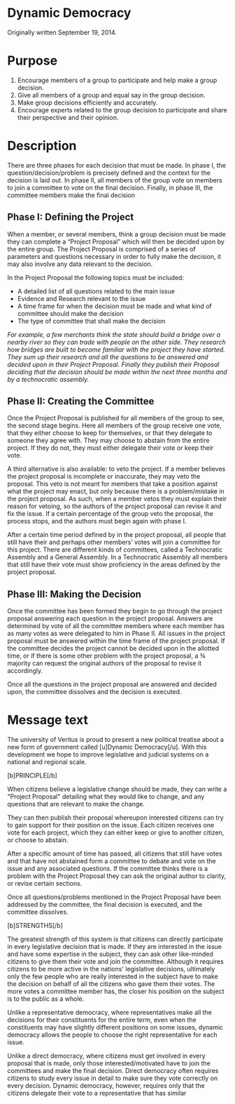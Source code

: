 # Dynamic Democracy

Originally written September 19, 2014.

# Purpose

1. Encourage members of a group to participate and help make a group decision.
2. Give all members of a group and equal say in the group decision.
3. Make group decisions efficiently and accurately.
4. Encourage experts related to the group decision to participate and share their perspective and their opinion.

# Description

There are three phases for each decision that must be made. In phase I, the question/decision/problem is precisely defined and the context for the decision is laid out. In phase II, all members of the group vote on members to join a committee to vote on the final decision. Finally, in phase III, the committee members make the final decision

## Phase I: Defining the Project

When a member, or several members, think a group decision must be made they can complete a “Project Proposal” which will then be decided upon by the entire group. The Project Proposal is comprised of a series of parameters and questions necessary in order to fully make the decision, it may also involve any data relevant to the decision.

In the Project Proposal the following topics must be included:

- A detailed list of all questions related to the main issue
- Evidence and Research relevant to the issue
- A time frame for when the decision must be made and what kind of committee should make the decision
- The type of committee that shall make the decision

*For example, a few merchants think the state should build a bridge over a nearby river so they can trade with people on the other side. They research how bridges are built to become familiar with the project they have started. They sum up their research and all the questions to be answered and decided upon in their Project Proposal. Finally they publish their Proposal deciding that the decision should be made within the next three months and by a technocratic assembly.*

## Phase II: Creating the Committee

Once the Project Proposal is published for all members of the group to see, the second stage begins. Here all members of the group receive one vote, that they either choose to keep for themselves, or that they delegate to someone they agree with. They may choose to abstain from the entire project. If they do not, they must either delegate their vote or keep their vote.

A third alternative is also available: to veto the project. If a member believes the project proposal is incomplete or inaccurate, they may veto the proposal. This veto is not meant for members that take a position against what the project may enact, but only because there is a problem/mistake in the project proposal. As such, when a member vetos they must explain their reason for vetoing, so the authors of the project proposal can revise it and fix the issue. If a certain percentage of the group veto the proposal, the process stops, and the authors must begin again with phase I.

After a certain time period defined by in the project proposal, all people that still have their and perhaps other members’ votes will join a committee for this project. There are different kinds of committees, called a Technocratic Assembly and a General Assembly. In a Technocratic Assembly all members that still have their vote must show proficiency in the areas defined by the project proposal.

## Phase III: Making the Decision

Once the committee has been formed they begin to go through the project proposal answering each question in the project proposal. Answers are determined by vote of all the committee members where each member has as many votes as were delegated to him in Phase II. All issues in the project proposal must be answered within the time frame of the project proposal. If the committee decides the project cannot be decided upon in the allotted time, or if there is some other problem with the project proposal, a ¾ majority can request the original authors of the proposal to revise it accordingly.

Once all the questions in the project proposal are answered and decided upon, the committee dissolves and the decision is executed.

# Message text

The university of Veritus is proud to present a new political treatise about a new form of government called [u]Dynamic Democracy[/u]. With this development we hope to improve legislative and judicial systems on a national and regional scale.

[b]PRINCIPLE[/b]

When citizens believe a legislative change should be made, they can write a "Project Proposal" detailing what they would like to change, and any questions that are relevant to make the change.

They can then publish their proposal whereupon interested citizens can try to gain support for their position on the issue. Each citizen receives one vote for each project, which they can either keep or give to another citizen, or choose to abstain.

After a specific amount of time has passed, all citizens that still have votes and that have not abstained form a committee to debate and vote on the issue and any associated questions. If the committee thinks there is a problem with the Project Proposal they can ask the original author to clarity, or revise certain sections.

Once all questions/problems mentioned in the Project Proposal have been addressed by the committee, the final decision is executed, and the committee dissolves.

[b]STRENGTHS[/b]

The greatest strength of this system is that citizens can directly participate in every legislative decision that is made. If they are interested in the issue and have some expertise in the subject, they can ask other like-minded citizens to give them their vote and join the committee. Although it requires citizens to be more active in the nations' legislative decisions, ultimately only the few people who are really interested in the subject have to make the decision on behalf of all the citizens who gave them their votes. The more votes a committee member has, the closer his position on the subject is to the public as a whole.

Unlike a representative democracy, where representatives make all the decisions for their constituents for the entire term, even when the constituents may have slightly different positions on some issues, dynamic democracy allows the people to choose the right representative for each issue.

Unlike a direct democracy, where citizens must get involved in every proposal that is made, only those interested/motivated have to join the committees and make the final decision. Direct democracy often requires citizens to study every issue in detail to make sure they vote correctly on every decision. Dynamic democracy, however, requires only that the citizens delegate their vote to a representative that has similar
